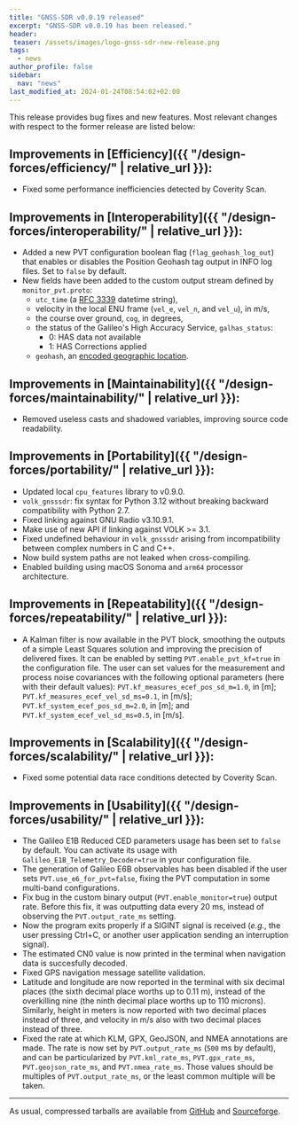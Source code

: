 ```yaml
---
title: "GNSS-SDR v0.0.19 released"
excerpt: "GNSS-SDR v0.0.19 has been released."
header:
 teaser: /assets/images/logo-gnss-sdr-new-release.png
tags:
  - news
author_profile: false
sidebar:
  nav: "news"
last_modified_at: 2024-01-24T08:54:02+02:00
---
```


This release provides bug fixes and new features. Most relevant changes with
respect to the former release are listed below:

## Improvements in [Efficiency]({{ "/design-forces/efficiency/" | relative_url }}):

- Fixed some performance inefficiencies detected by Coverity Scan.

## Improvements in [Interoperability]({{ "/design-forces/interoperability/" | relative_url }}):

- Added a new PVT configuration boolean flag (`flag_geohash_log_out`) that
  enables or disables the Position Geohash tag output in INFO log files. Set to
  `false` by default.
- New fields have been added to the custom output stream defined by
  `monitor_pvt.proto`:
  - `utc_time` (a [RFC 3339](https://www.rfc-editor.org/rfc/rfc3339) datetime
    string),
  - velocity in the local ENU frame (`vel_e`, `vel_n`, and `vel_u`), in m/s,
  - the course over ground, `cog`, in degrees,
  - the status of the Galileo's High Accuracy Service, `galhas_status`:
    - 0: HAS data not available
    - 1: HAS Corrections applied
  - `geohash`, an
    [encoded geographic location](https://en.wikipedia.org/wiki/Geohash).

## Improvements in [Maintainability]({{ "/design-forces/maintainability/" | relative_url }}):

- Removed useless casts and shadowed variables, improving source code
  readability.

## Improvements in [Portability]({{ "/design-forces/portability/" | relative_url }}):

- Updated local `cpu_features` library to v0.9.0.
- `volk_gnsssdr`: fix syntax for Python 3.12 without breaking backward
  compatibility with Python 2.7.
- Fixed linking against GNU Radio v3.10.9.1.
- Make use of new API if linking against VOLK >= 3.1.
- Fixed undefined behaviour in `volk_gnsssdr` arising from incompatibility
  between complex numbers in C and C++.
- Now build system paths are not leaked when cross-compiling.
- Enabled building using macOS Sonoma and `arm64` processor architecture.

## Improvements in [Repeatability]({{ "/design-forces/repeatability/" | relative_url }}):

- A Kalman filter is now available in the PVT block, smoothing the outputs of a
  simple Least Squares solution and improving the precision of delivered fixes.
  It can be enabled by setting `PVT.enable_pvt_kf=true` in the configuration
  file. The user can set values for the measurement and process noise
  covariances with the following optional parameters (here with their default
  values): `PVT.kf_measures_ecef_pos_sd_m=1.0`, in [m];
  `PVT.kf_measures_ecef_vel_sd_ms=0.1`, in [m/s];
  `PVT.kf_system_ecef_pos_sd_m=2.0`, in [m]; and
  `PVT.kf_system_ecef_vel_sd_ms=0.5`, in [m/s].

## Improvements in [Scalability]({{ "/design-forces/scalability/" | relative_url }}):

- Fixed some potential data race conditions detected by Coverity Scan.

## Improvements in [Usability]({{ "/design-forces/usability/" | relative_url }}):

- The Galileo E1B Reduced CED parameters usage has been set to `false` by
  default. You can activate its usage with `Galileo_E1B_Telemetry_Decoder=true`
  in your configuration file.
- The generation of Galileo E6B observables has been disabled if the user sets
  `PVT.use_e6_for_pvt=false`, fixing the PVT computation in some multi-band
  configurations.
- Fix bug in the custom binary output (`PVT.enable_monitor=true`) output rate.
  Before this fix, it was outputting data every 20 ms, instead of observing the
  `PVT.output_rate_ms` setting.
- Now the program exits properly if a SIGINT signal is received (_e.g._, the
  user pressing Ctrl+C, or another user application sending an interruption
  signal).
- The estimated CN0 value is now printed in the terminal when navigation data is
  succesfully decoded.
- Fixed GPS navigation message satellite validation.
- Latitude and longitude are now reported in the terminal with six decimal
  places (the sixth decimal place worths up to 0.11 m), instead of the
  overkilling nine (the ninth decimal place worths up to 110 microns).
  Similarly, height in meters is now reported with two decimal places instead of
  three, and velocity in m/s also with two decimal places instead of three.
- Fixed the rate at which KLM, GPX, GeoJSON, and NMEA annotations are made. The
  rate is now set by `PVT.output_rate_ms` (`500` ms by default), and can be
  particularized by `PVT.kml_rate_ms`, `PVT.gpx_rate_ms`, `PVT.geojson_rate_ms`,
  and `PVT.nmea_rate_ms`. Those values should be multiples of
  `PVT.output_rate_ms`, or the least common multiple will be taken.


-----


As usual, compressed tarballs are available from [GitHub](https://github.com/gnss-sdr/gnss-sdr/releases/tag/v0.0.19) and [Sourceforge](https://sourceforge.net/projects/gnss-sdr/).

